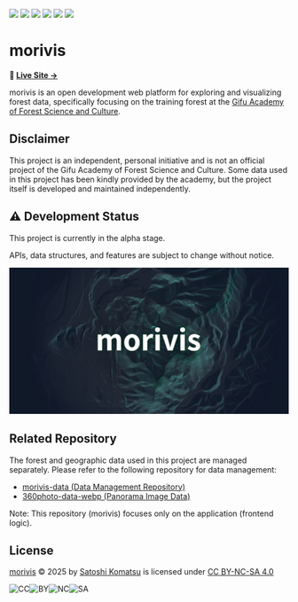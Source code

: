 <img src="https://img.shields.io/badge/-Svelte-E5ECF1.svg?logo=svelte&style=flat"> <img src="https://img.shields.io/badge/-TypeScript-FFFFFF.svg?logo=typescript&style=flat"> <img src="https://img.shields.io/badge/-TailWindCSS-1572B6.svg?logo=tailwindcss&style=flat">
<img src="https://img.shields.io/badge/-WebGL-990000.svg?logo=webgl&style=flat"> <img src="https://img.shields.io/badge/-MapLibre GL JS-396CB2.svg?logo=maplibre&style=flat"> <img src="https://img.shields.io/badge/-Three.js-000000.svg?logo=threedotjs&style=flat">

# morivis

**🌲 [Live Site →](https://forestacdev.github.io/morivis/)**

morivis is an open development web platform for exploring and visualizing forest data, specifically focusing on the training forest at the [Gifu Academy of Forest Science and Culture](https://www.forest.ac.jp/).

## Disclaimer

This project is an independent, personal initiative and is not an official project of the Gifu Academy of Forest Science and Culture.
Some data used in this project has been kindly provided by the academy, but the project itself is developed and maintained independently.

## ⚠️ Development Status

This project is currently in the alpha stage.

APIs, data structures, and features are subject to change without notice.

![alt text](frontend/static/ogp.jpg)

## Related Repository

The forest and geographic data used in this project are managed separately.
Please refer to the following repository for data management:

- [morivis-data (Data Management Repository)](https://github.com/forestacdev/morivis-data)
- [360photo-data-webp (Panorama Image Data)](https://github.com/forestacdev/360photo-data-webp)

Note: This repository (morivis) focuses only on the application (frontend logic).

## License

<a href="https://forestacdev.github.io/morivis/">morivis</a> © 2025 by <a href="https://github.com/satoshi7190">Satoshi Komatsu</a> is licensed under <a href="https://creativecommons.org/licenses/by-nc-sa/4.0/">CC BY-NC-SA 4.0</a>

<img src="https://mirrors.creativecommons.org/presskit/icons/cc.svg" alt="CC" width="25"><img src="https://mirrors.creativecommons.org/presskit/icons/by.svg" alt="BY" width="25"><img src="https://mirrors.creativecommons.org/presskit/icons/nc.svg" alt="NC" width="25"><img src="https://mirrors.creativecommons.org/presskit/icons/sa.svg" alt="SA" width="25">
